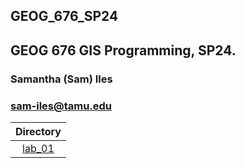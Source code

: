 ## GEOG_676_SP24
## GEOG 676 GIS Programming, SP24. 
### Samantha (Sam) Iles
### sam-iles@tamu.edu

|Directory|
|:------:|
|[lab_01](https://github.com/sam-iles-tamu/GEOG_676_iles/lab_01/README.md)|
